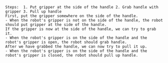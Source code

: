 
    Steps:  1. Put gripper at the side of the handle 2. Grab handle with gripper 3. Pull up handle
    First, put the gripper somewhere on the side of the handle.
    - When the robot's gripper is not on the side of the handle, the robot should put gripper at the side of the handle.
    If the gripper is now at the side of the handle, we can try to grab it.
    - When the robot's gripper is on the side of the handle and the robot's gripper is open, the robot should grab handle.
    After we have grabbed the handle, we can now try to pull it up.
    - When the robot's gripper is on the side of the handle and the robot's gripper is closed, the robot should pull up handle.
